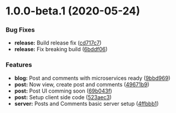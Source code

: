 # 1.0.0-beta.1 (2020-05-24)


### Bug Fixes

* **release:** Build release fix ([cd717c7](https://github.com/itsprofcjs/microservices/commit/cd717c79d048972f457d919693098b609bbd0b9a))
* **release:** Fix breaking build ([6bddf06](https://github.com/itsprofcjs/microservices/commit/6bddf06a19ffef0f66a077ba29ff18a7e22e4039))


### Features

* **blog:** Post and comments with microservices ready ([9bbd969](https://github.com/itsprofcjs/microservices/commit/9bbd969d5d6fd2920bdaf8862b9f9f0d512ac318))
* **post:** Now view, create post and comments ([49671b9](https://github.com/itsprofcjs/microservices/commit/49671b99decc55cdd3ff64f0f50e3eb8ac7333f4))
* **post:** Post UI comming soon ([69b043f](https://github.com/itsprofcjs/microservices/commit/69b043fe2bbdba169bd43c2cf54472ff01cbc882))
* **post:** Setup client side code ([523aec3](https://github.com/itsprofcjs/microservices/commit/523aec375ff0cc9e9491ab883a8820728c650052))
* **server:** Posts and Comments basic server setup ([4ffbbb1](https://github.com/itsprofcjs/microservices/commit/4ffbbb1dd79871b02761ea5609bc3bf7630d205b))

